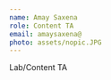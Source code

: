 ```yaml
---
name: Amay Saxena
role: Content TA
email: amaysaxena@
photo: assets/nopic.JPG
---
```


Lab/Content TA
